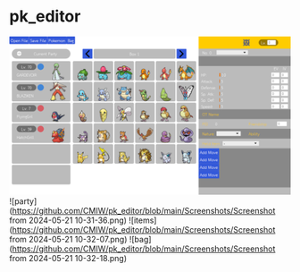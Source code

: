 # pk_editor

![main](https://github.com/CMIW/pk_editor/blob/main/Screenshots/Screenshot55.png)
![party](https://github.com/CMIW/pk_editor/blob/main/Screenshots/Screenshot from 2024-05-21 10-31-36.png)
![items](https://github.com/CMIW/pk_editor/blob/main/Screenshots/Screenshot from 2024-05-21 10-32-07.png)
![bag](https://github.com/CMIW/pk_editor/blob/main/Screenshots/Screenshot from 2024-05-21 10-32-18.png)
